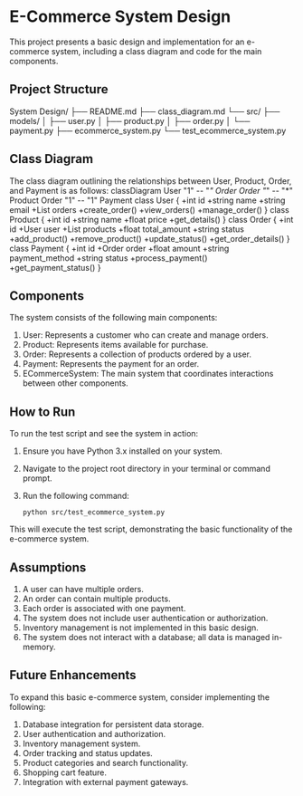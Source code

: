 # E-Commerce System Design

This project presents a basic design and implementation for an e-commerce system, including a class diagram and code for the main components.

## Project Structure
System Design/
├── README.md
├── class_diagram.md
└── src/
├── models/
│ ├── user.py
│ ├── product.py
│ ├── order.py
│ └── payment.py
├── ecommerce_system.py
└── test_ecommerce_system.py


## Class Diagram

The class diagram outlining the relationships between User, Product, Order, and Payment is as follows:
classDiagram
    User "1" -- "*" Order
    Order "*" -- "*" Product
    Order "1" -- "1" Payment
    class User {
        +int id
        +string name
        +string email
        +List<Order> orders
        +create_order()
        +view_orders()
        +manage_order()
    }
    class Product {
        +int id
        +string name
        +float price
        +get_details()
    }
    class Order {
        +int id
        +User user
        +List<Product> products
        +float total_amount
        +string status
        +add_product()
        +remove_product()
        +update_status()
        +get_order_details()
    }
    class Payment {
        +int id
        +Order order
        +float amount
        +string payment_method
        +string status
        +process_payment()
        +get_payment_status()
    }

    
## Components

The system consists of the following main components:

1. User: Represents a customer who can create and manage orders.
2. Product: Represents items available for purchase.
3. Order: Represents a collection of products ordered by a user.
4. Payment: Represents the payment for an order.
5. ECommerceSystem: The main system that coordinates interactions between other components.

## How to Run

To run the test script and see the system in action:

1. Ensure you have Python 3.x installed on your system.
2. Navigate to the project root directory in your terminal or command prompt.
3. Run the following command:

   ```
   python src/test_ecommerce_system.py
   ```

This will execute the test script, demonstrating the basic functionality of the e-commerce system.

## Assumptions

1. A user can have multiple orders.
2. An order can contain multiple products.
3. Each order is associated with one payment.
4. The system does not include user authentication or authorization.
5. Inventory management is not implemented in this basic design.
6. The system does not interact with a database; all data is managed in-memory.

## Future Enhancements

To expand this basic e-commerce system, consider implementing the following:

1. Database integration for persistent data storage.
2. User authentication and authorization.
3. Inventory management system.
4. Order tracking and status updates.
5. Product categories and search functionality.
6. Shopping cart feature.
7. Integration with external payment gateways.

